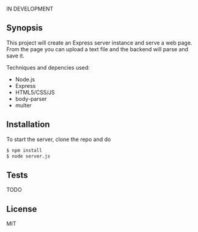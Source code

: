 IN DEVELOPMENT

## Synopsis

This project will create an Express server instance and serve a web page. From the page you can upload a text file and the backend will parse and
save it.

Techniques and depencies used:
- Node.js
- Express
- HTML5/CSS/JS 
- body-parser
- multer

## Installation

To start the server, clone the repo and do

```sh 
$ npm install 
$ node server.js
```

## Tests

TODO

## License

MIT
